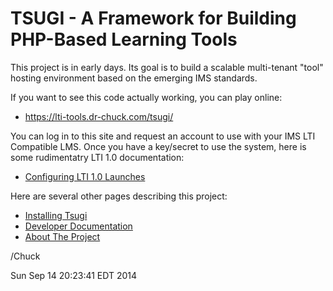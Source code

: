 TSUGI - A Framework for Building PHP-Based Learning Tools
=========================================================

This project is in early days.  Its goal is to build a scalable
multi-tenant "tool" hosting environment based on the emerging IMS
standards.  

If you want to see this code actually working, you can play online:

* https://lti-tools.dr-chuck.com/tsugi/

You can log in to this site and request an account to use with your IMS
LTI Compatible LMS.  Once you have a key/secret to use the system, here
is some rudimentatry LTI 1.0 documentation:

* [Configuring LTI 1.0 Launches](docs/LAUNCHING.md)

Here are several other pages describing this project:

* [Installing Tsugi](docs/INSTALL.md)
* [Developer Documentation](docs/DEVELOP.md)
* [About The Project](docs/ABOUT.md)

/Chuck

Sun Sep 14 20:23:41 EDT 2014

